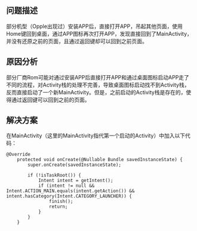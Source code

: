 ## 问题描述
部分机型（Opple出现过）安装APP后，直接打开APP，吊起其他页面，使用Home键回到桌面，通过APP图标再次打开APP，发现直接回到了MainActivity，并没有还原之前的页面，且通过返回键却可以回到之前页面。

## 原因分析
部分厂商Rom可能对通过安装APP后直接打开APP和通过桌面图标启动APP走了不同的流程，对Activity栈的处理不完善，导致桌面图标启动找不到Activity栈，反而直接启动了一个新MainActivity。但是，之前启动的Activity栈是存在的，使得通过返回键可以回到之前的页面。

## 解决方案
在MainActivity（这里的MainActivity指代第一个启动的Activity）中加入以下代码：
```
@Override
    protected void onCreate(@Nullable Bundle savedInstanceState) {
        super.onCreate(savedInstanceState);

        if (!isTaskRoot()) {
            Intent intent = getIntent();
            if (intent != null && Intent.ACTION_MAIN.equals(intent.getAction()) && intent.hasCategory(Intent.CATEGORY_LAUNCHER)) {
                finish();
                return;
            }
        }
    }
```

